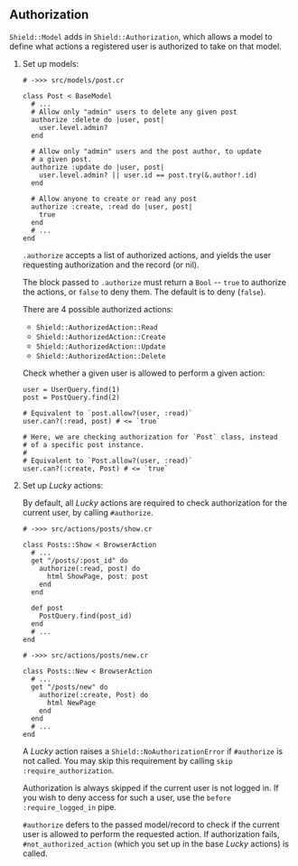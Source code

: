 ## Authorization

`Shield::Model` adds in `Shield::Authorization`, which allows a model to define what actions a registered user is authorized to take on that model.

1. Set up models:

   ```crystal
   # ->>> src/models/post.cr

   class Post < BaseModel
     # ...
     # Allow only "admin" users to delete any given post
     authorize :delete do |user, post|
       user.level.admin?
     end

     # Allow only "admin" users and the post author, to update
     # a given post.
     authorize :update do |user, post|
       user.level.admin? || user.id == post.try(&.author!.id)
     end

     # Allow anyone to create or read any post
     authorize :create, :read do |user, post|
       true
     end
     # ...
   end
   ```

   `.authorize` accepts a list of authorized actions, and yields the user requesting authorization and the record (or nil).

   The block passed to `.authorize` must return a `Bool` -- `true` to authorize the actions, or `false` to deny them. The default is to deny (`false`).

   There are 4 possible authorized actions:

   - `Shield::AuthorizedAction::Read`
   - `Shield::AuthorizedAction::Create`
   - `Shield::AuthorizedAction::Update`
   - `Shield::AuthorizedAction::Delete`

   Check whether a given user is allowed to perform a given action:

   ```crystal
   user = UserQuery.find(1)
   post = PostQuery.find(2)

   # Equivalent to `post.allow?(user, :read)`
   user.can?(:read, post) # <= `true`

   # Here, we are checking authorization for `Post` class, instead
   # of a specific post instance.
   #
   # Equivalent to `Post.allow?(user, :read)`
   user.can?(:create, Post) # <= `true`
   ```

1. Set up *Lucky* actions:

   By default, all *Lucky* actions are required to check authorization for the current user, by calling `#authorize`.

   ```crystal
   # ->>> src/actions/posts/show.cr

   class Posts::Show < BrowserAction
     # ...
     get "/posts/:post_id" do
       authorize(:read, post) do
         html ShowPage, post: post
       end
     end

     def post
       PostQuery.find(post_id)
     end
     # ...
   end
   ```

   ```crystal
   # ->>> src/actions/posts/new.cr

   class Posts::New < BrowserAction
     # ...
     get "/posts/new" do
       authorize(:create, Post) do
         html NewPage
       end
     end
     # ...
   end
   ```

   A *Lucky* action raises a `Shield::NoAuthorizationError` if `#authorize` is not called. You may skip this requirement by calling `skip :require_authorization`.
   
   Authorization is always skipped if the current user is not logged in. If you wish to deny access for such a user, use the `before :require_logged_in` pipe.

   `#authorize` defers to the passed model/record to check if the current user is allowed to perform the requested action. If authorization fails, `#not_authorized_action` (which you set up in the base *Lucky* actions) is called.
